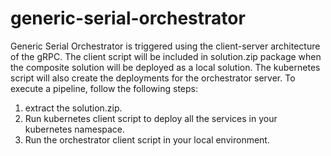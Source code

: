 # generic-serial-orchestrator

Generic Serial Orchestrator is triggered using the client-server architecture of the gRPC.
The client script will be included in solution.zip package when the composite solution will be deployed as a local solution.
The kubernetes script will also create the deployments for the orchestrator server.
To execute a pipeline, follow the following steps:
1) extract the solution.zip.
2) Run kubernetes client script to deploy all the services in your kubernetes namespace. 
3) Run the orchestrator client script in your local environment.
